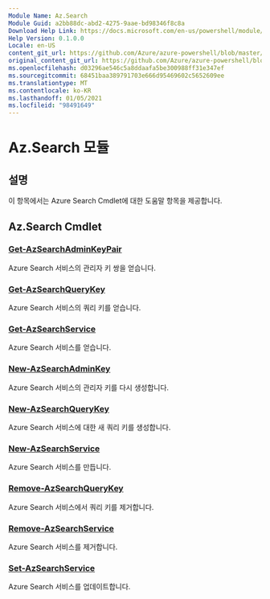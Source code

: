 ```yaml
---
Module Name: Az.Search
Module Guid: a2bb88dc-abd2-4275-9aae-bd98346f8c8a
Download Help Link: https://docs.microsoft.com/en-us/powershell/module/az.search
Help Version: 0.1.0.0
Locale: en-US
content_git_url: https://github.com/Azure/azure-powershell/blob/master/src/Search/Search/help/Az.Search.md
original_content_git_url: https://github.com/Azure/azure-powershell/blob/master/src/Search/Search/help/Az.Search.md
ms.openlocfilehash: d03296ae546c5a8ddaafa5be300988ff31e347ef
ms.sourcegitcommit: 68451baa389791703e666d95469602c5652609ee
ms.translationtype: MT
ms.contentlocale: ko-KR
ms.lasthandoff: 01/05/2021
ms.locfileid: "98491649"
---
```

# Az.Search 모듈
## 설명
이 항목에서는 Azure Search Cmdlet에 대한 도움말 항목을 제공합니다.

## Az.Search Cmdlet
### [Get-AzSearchAdminKeyPair](Get-AzSearchAdminKeyPair.md)
Azure Search 서비스의 관리자 키 쌍을 얻습니다.

### [Get-AzSearchQueryKey](Get-AzSearchQueryKey.md)
Azure Search 서비스의 쿼리 키를 얻습니다.

### [Get-AzSearchService](Get-AzSearchService.md)
Azure Search 서비스를 얻습니다.

### [New-AzSearchAdminKey](New-AzSearchAdminKey.md)
Azure Search 서비스의 관리자 키를 다시 생성합니다.

### [New-AzSearchQueryKey](New-AzSearchQueryKey.md)
Azure Search 서비스에 대한 새 쿼리 키를 생성합니다.

### [New-AzSearchService](New-AzSearchService.md)
Azure Search 서비스를 만듭니다.

### [Remove-AzSearchQueryKey](Remove-AzSearchQueryKey.md)
Azure Search 서비스에서 쿼리 키를 제거합니다.

### [Remove-AzSearchService](Remove-AzSearchService.md)
Azure Search 서비스를 제거합니다.

### [Set-AzSearchService](Set-AzSearchService.md)
Azure Search 서비스를 업데이트합니다.

